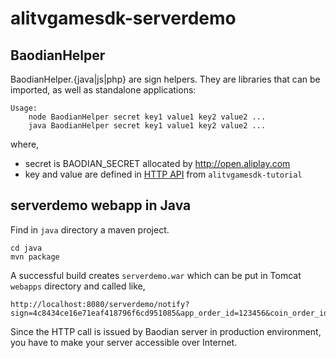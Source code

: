 # alitvgamesdk-serverdemo

BaodianHelper
-------------

BaodianHelper.{java|js|php} are sign helpers. They are libraries that can be imported, as well as standalone applications:

    Usage:
        node BaodianHelper secret key1 value1 key2 value2 ...
        java BaodianHelper secret key1 value1 key2 value2 ...
        
where,
- secret is BAODIAN_SECRET allocated by http://open.aliplay.com
- key and value are defined in [HTTP API](http://kaiwangchen.gitbooks.io/alitvgamesdk-tutorial/content/api/http.html) from `alitvgamesdk-tutorial`

serverdemo webapp in Java
-------------------------

Find in `java` directory a maven project.

    cd java
    mvn package
    
A successful build creates `serverdemo.war` which can be put in Tomcat `webapps` directory and called like,

    http://localhost:8080/serverdemo/notify?sign=4c8434ce16e71eaf418796f6cd951085&app_order_id=123456&coin_order_id=12345&consume_amount=1000&credit_amount=50&is_success=T&ts=1431675944825
    
Since the HTTP call is issued by Baodian server in production environment, you have to make your server accessible over Internet.

